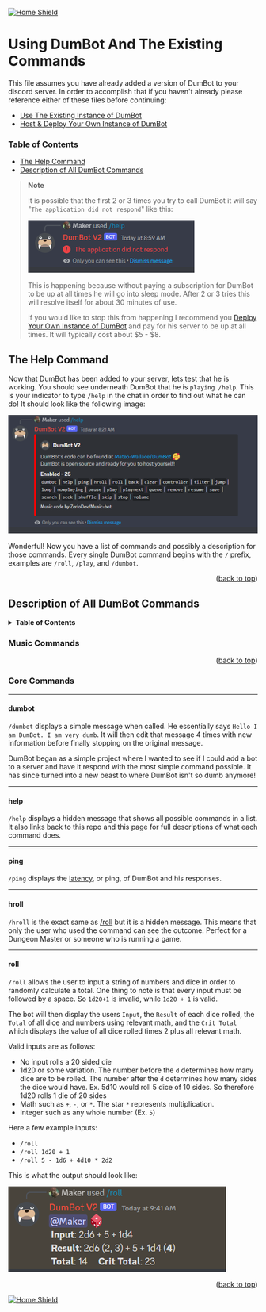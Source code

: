 <a name="readme-top"></a>

[![Home Shield](https://img.shields.io/badge/%E2%86%90_Home-345289?&style=for-the-badge)](../../../README.md)

# Using DumBot And The Existing Commands

This file assumes you have already added a version of DumBot to your discord server. In order to accomplish that if you haven't already please reference either of these files before continuing:

- [Use The Existing Instance of DumBot](./Existing-Instance.md)
- [Host & Deploy Your Own Instance of DumBot](./Your-Instance.md)

### Table of Contents

- [The Help Command](#the-help-command)
- [Description of All DumBot Commands](#description-of-all-dumbot-commands)

> **Note**
>
> It is possible that the first 2 or 3 times you try to call DumBot it will say "`The application did not respond`" like this:
>
> ![dumbot application did not respond](../images/dumbot-no-response-msg.png)
>
> This is happening because without paying a subscription for DumBot to be up at all times he will go into sleep mode. After 2 or 3 tries this will resolve itself for about 30 minutes of use.
>
> If you would like to stop this from happening I recommend you [Deploy Your Own Instance of DumBot](./Your-Instance.md) and pay for his server to be up at all times. It will typically cost about $5 - $8.

## The Help Command

Now that DumBot has been added to your server, lets test that he is working. You should see underneath DumBot that he is `playing /help`. This is your indicator to type `/help` in the chat in order to find out what he can do! It should look like the following image:

![/help command short](../images/dumbot-small-help.png)

Wonderful! Now you have a list of commands and possibly a description for those commands. Every single DumBot command begins with the `/` prefix, examples are `/roll`, `/play`, and `/dumbot`.

<p align="right">(<a href="#readme-top">back to top</a>)</p>

## Description of All DumBot Commands

<details>
  <summary><strong>Table of Contents</strong></summary>
  <ol>
    <li>
      <a href="#music-commands">Music Commands</a>
      <ul>
        <li><a href="">/back</a></li>
        <li><a href="">/clear</a>
        <li><a href="">/controller</a></li>
        <li><a href="">/filter</a></li>
        <li><a href="">/jump</a></li>
        <li><a href="">/loop</a></li>
        <li><a href="">/nowplaying</a></li>
        <li><a href="">/pause</a></li>
        <li><a href="">/play</a></li>
        <li><a href="">/playnext</a></li>
        <li><a href="">/queue</a></li>
        <li><a href="">/remove</a></li>
        <li><a href="">/resume</a></li>
        <li><a href="">/save</a></li>
        <li><a href="">/search</a></li>
        <li><a href="">/seek</a></li>
        <li><a href="">/shuffle</a></li>
        <li><a href="">/skip</a></li>
        <li><a href="">/stop</a></li>
        <li><a href="">/volume</a></li>
      </ul>
    </li>
    <li>
      <a href="#core-commands">Core Commands</a>
      <ul>
        <li><a href="#dumbot">/dumbot</a></li>
        <li><a href="#help">/help</a>
        <li><a href="#ping">/ping</a></li>
        <li><a href="#hroll">/hroll</a></li>
        <li><a href="#roll">/roll</a></li>
      </ul>
    </li>
  </ol>
</details>

### Music Commands

<p align="right">(<a href="#readme-top">back to top</a>)</p>

### Core Commands

---

#### dumbot

`/dumbot` displays a simple message when called. He essentially says `Hello I am DumBot. I am very dumb`. It will then edit that message 4 times with new information before finally stopping on the original message.

DumBot began as a simple project where I wanted to see if I could add a bot to a server and have it respond with the most simple command possible. It has since turned into a new beast to where DumBot isn't so dumb anymore!

---

#### help

`/help` displays a hidden message that shows all possible commands in a list. It also links back to this repo and this page for full descriptions of what each command does.

---

#### ping

`/ping` displays the [latency](https://www.cloudflare.com/learning/performance/glossary/what-is-latency/), or ping, of DumBot and his responses.

---

#### hroll

`/hroll` is the exact same as [/roll](#roll) but it is a hidden message. This means that only the user who used the command can see the outcome. Perfect for a Dungeon Master or someone who is running a game.

---

#### roll

`/roll` allows the user to input a string of numbers and dice in order to randomly calculate a total. One thing to note is that every input must be followed by a space. So `1d20+1` is invalid, while `1d20 + 1` is valid. 

The bot will then display the users `Input`, the `Result` of each dice rolled, the `Total` of all dice and numbers using relevant math, and the `Crit Total` which displays the value of all dice rolled times 2 plus all relevant math.

Valid inputs are as follows:

- No input rolls a 20 sided die
- 1d20 or some variation. The number before the `d` determines how many dice are to be rolled. The number after the `d` determines how many sides the dice would have. Ex. 5d10 would roll 5 dice of 10 sides. So therefore 1d20 rolls 1 die of 20 sides
- Math such as `+`, `-`, or `*`. The star `*` represents multiplication.
- Integer such as any whole number (Ex. `5`)

Here a few example inputs:

- `/roll`
- `/roll 1d20 + 1`
- `/roll 5 - 1d6 + 4d10 * 2d2`

This is what the output should look like:

![example output for rolling 2d6 + 5 + 1d4](../images/dumbot-dice-roll.png)

<p align="right">(<a href="#readme-top">back to top</a>)</p>

[![Home Shield](https://img.shields.io/badge/%E2%86%90_Home-345289?&style=for-the-badge)](../../../README.md)
